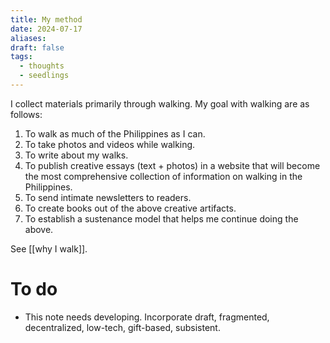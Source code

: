 ```yaml
---
title: My method
date: 2024-07-17
aliases: 
draft: false
tags:
  - thoughts
  - seedlings
---
```

I collect materials primarily through walking. My goal with walking are as follows:
1. To walk as much of the Philippines as I can.
2. To take photos and videos while walking.
3. To write about my walks.
4. To publish creative essays (text + photos) in a website that will become the most comprehensive collection of information on walking in the Philippines.
5. To send intimate newsletters to readers.
6. To create books out of the above creative artifacts.
7. To establish a sustenance model that helps me continue doing the above.

See [[why I walk]].

# To do

- This note needs developing. Incorporate draft, fragmented, decentralized, low-tech, gift-based, subsistent.